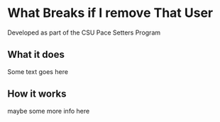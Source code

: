 # What Breaks if I remove That User

Developed as part of the CSU Pace Setters Program

## What it does
Some text goes here

## How it works
maybe some more info here
